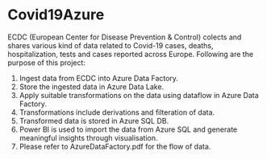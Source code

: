 # Covid19Azure

ECDC (European Center for Disease Prevention & Control) colects and shares various kind of data related to Covid-19 cases, deaths, hospitalization, tests and cases reported across Europe.
Following are the purpose of this project:
 1. Ingest data from ECDC into Azure Data Factory.
 2. Store the ingested data in Azure Data Lake.
 3. Apply suitable transformations on the data using dataflow in Azure Data Factory.
 4. Transformations include derivations and filteration of data.
 5. Transformed data is stored in Azure SQL DB.
 6. Power BI is used to import the data from Azure SQL and generate meaningful insights through visualisation.
 7. Please refer to AzureDataFactory.pdf for the flow of data.


